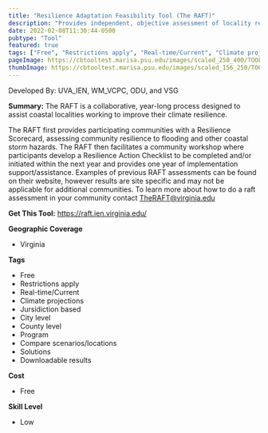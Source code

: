 ```yaml
---
title: "Resilience Adaptation Feasibility Tool (The RAFT)"
description: "Provides independent, objective assessment of locality resilience in coastal Virginia."
date: 2022-02-08T11:30:44-0500
pubtype: "Tool"
featured: true
tags: ["Free", "Restrictions apply", "Real-time/Current", "Climate projections", "Jursidiction based", "City level", "County level", "Program", "Compare scenarios/locations", "Solutions", "Downloadable results"]
pageImage: https://cbtooltest.marisa.psu.edu/images/scaled_250_400/TOOLID_5.0_ScreenCapture-1.png
thumbImage: https://cbtooltest.marisa.psu.edu/images/scaled_156_250/TOOLID_5.0_ScreenCapture-1.png
---
```

Developed By: UVA_IEN, WM_VCPC, ODU, and VSG

**Summary:** The RAFT is a collaborative, year-long process designed to assist coastal localities working to improve their climate resilience. 

The RAFT first provides participating communities with a Resilience Scorecard, assessing community resilience to flooding and other coastal storm hazards. The RAFT then facilitates a community workshop where participants develop a Resilience Action Checklist to be completed and/or initiated within the next year and provides one year of implementation support/assistance. Examples of previous RAFT assessments can be found on their website, however results are site specific and may not be applicable for additional communities. To learn more about how to do a raft assessment in your community contact TheRAFT@virginia.edu

__**Get This Tool:**__ https://raft.ien.virginia.edu/

__**Geographic Coverage**__
- Virginia

__**Tags**__
-  Free
-  Restrictions apply
-  Real-time/Current
-  Climate projections
-  Jursidiction based
-  City level
-  County level
-  Program
-  Compare scenarios/locations
-  Solutions
-  Downloadable results

__**Cost**__
- Free

__**Skill Level**__
- Low
